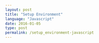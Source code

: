 ```yaml
---
layout: post
title: "Setup Environment"
language: "Javascript"
date: 2016-01-05
type: post
permalink: /setup_environment-javascript
---
```


